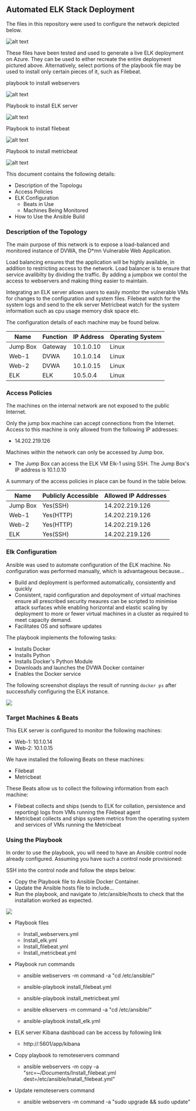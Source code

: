 ## Automated ELK Stack Deployment

The files in this repository were used to configure the network depicted below.

![alt text](Images/AzureNetwork.png)

These files have been tested and used to generate a live ELK deployment on Azure. They can be used to either recreate the entire deployment pictured above. Alternatively, select portions of the playbook file may be used to install only certain pieces of it, such as Filebeat.

playbook to install webservers 

![alt text](Images/playbook_to_install_webservers.png )

Playbook to install ELK server

![alt text](Images/install-ELK.png )

Playbook to install filebeat 

![alt text](Images/inatall_filebeat.png )

Playbook to install metricbeat

![alt text](Images/install_metrcbeat.png  )


This document contains the following details:
- Description of the Topologu
- Access Policies
- ELK Configuration
  - Beats in Use
  - Machines Being Monitored
- How to Use the Ansible Build


### Description of the Topology

The main purpose of this network is to expose a load-balanced and monitored instance of DVWA, the D*mn Vulnerable Web Application.

Load balancing ensures that the application will be highly available, in addition to restricting access to the network.
Load balancer is to ensure that service avalibilty by dividing the traffic. By adding a jumpbox we contol the access to webservers and making thing easier to maintain.

Integrating an ELK server allows users to easily monitor the vulnerable VMs for changes to the configuration and system files.
Filebeat watch for the system logs and send to the elk server
Metricbeat watch for the system information such as cpu usage memory disk space etc.

The configuration details of each machine may be found below.



| Name     | Function | IP Address | Operating System |
|----------|----------|------------|------------------|
| Jump Box | Gateway  | 10.1.0.10  | Linux            |
| Web-1    | DVWA     | 10.1.0.14  | Linux            |
| Web-2    | DVWA     | 10.1.0.15  | Linux            |
| ELK      | ELK      | 10.5.0.4   | Linux            |

### Access Policies

The machines on the internal network are not exposed to the public Internet. 

Only the jump box machine can accept connections from the Internet. Access to this machine is only allowed from the following IP addresses:
- 14.202.219.126

Machines within the network can only be accessed by Jump box.
- The Jump Box can access the ELK VM Elk-1 using SSH. The Jump Box's IP address is 10.1.0.10

A summary of the access policies in place can be found in the table below.

| Name     | Publicly Accessible | Allowed IP Addresses |
|----------|---------------------|----------------------|
| Jump Box | Yes(SSH)            | 14.202.219.126       |
| Web-1    | Yes(HTTP)           | 14.202.219.126       |
| Web-2    | Yes(HTTP)           | 14.202.219.126       |
| ELK      | Yes(SSH)            | 14.202.219.126       |

### Elk Configuration

Ansible was used to automate configuration of the ELK machine. No configuration was performed manually, which is advantageous because...

- Build and deployment is performed automatically, consistently and quickly
- Consistent, rapid configuration and depoloyment of virtual machines ensure all prescribed security meaures can be scripted to minimise attack surfaces while enabling horizontal and elastic scaling by deployment to more or fewer virtual machines in a cluster as required to meet capacity demand.
- Facilitates OS and software updates

The playbook implements the following tasks:

- Installs Docker
- Installs Python
- Installs Docker's Python Module
- Downloads and launches the DVWA Docker container
- Enables the Docker service

The following screenshot displays the result of running `docker ps` after successfully configuring the ELK instance.

![](Images/docker_ps_output.PNG)

### Target Machines & Beats
This ELK server is configured to monitor the following machines:
- Web-1: 10.1.0.14
- Web-2: 10.1.0.15

We have installed the following Beats on these machines:
- Filebeat
- Metricbeat

These Beats allow us to collect the following information from each machine:
- Filebeat collects and ships (sends to ELK for collation, persistence and reporting) logs from VMs running the Filebeat agent
- Metricbeat collects and ships system metrics from the operating system and services of VMs running the Metricbeat

### Using the Playbook
In order to use the playbook, you will need to have an Ansible control node already configured. Assuming you have such a control node provisioned: 

SSH into the control node and follow the steps below:
- Copy the Playbook file to Ansible Docker Container.
- Update the Ansible hosts file to include...
- Run the playbook, and navigate to /etc/ansible/hosts to check that the installation worked as expected.

![](Images/ansible_hosts.png)

- Playbook files
    - Install_webservers.yml
    - Install_elk.yml
    - Install_filebeat.yml
    - Install_metricbeat.yml
    
- Playbook run commands
    - ansible webservers -m command -a "cd /etc/ansible/" 
    - ansible-playbook install_filebeat.yml
    - ansible-playbook install_metricbeat.yml 

    - ansible elkservers -m command -a "cd /etc/ansible/"
    - ansible-playbook install_elk.yml 
    
- ELK server Kibana dashboad can be access by following link
    - http://<elk-server-ip>:5601/app/kibana

- Copy playbook to remoteservers command
    - ansible webservers -m copy -a "src=~/Documents/Install_filebeat.yml dest=/etc/ansible/Inatall_filebeat.yml"
- Update remoteservers command
    - ansible webservers -m command -a "sudo upgrade && sudo update"

